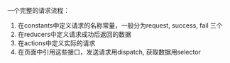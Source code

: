 一个完整的请求流程：
1. 在constants中定义请求的名称常量，一般分为request, success, fail 三个
2. 在reducers中定义请求成功后返回的数据
3. 在actions中定义实际的请求
4. 在页面中引用这些接口，发送请求用dispatch, 获取数据用selector

